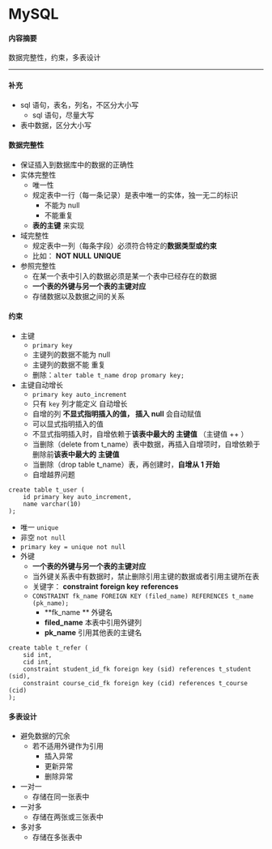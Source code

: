 # MySQL

#### 内容摘要

数据完整性，约束，多表设计

---

#### 补充

* sql 语句，表名，列名，不区分大小写
  * sql 语句，尽量大写
* 表中数据，区分大小写

#### 数据完整性

* 保证插入到数据库中的数据的正确性
* 实体完整性
  * 唯一性
  * 规定表中一行（每一条记录）是表中唯一的实体，独一无二的标识
    * 不能为 null
    * 不能重复
  * **表的主键** 来实现
* 域完整性
  * 规定表中一列（每条字段）必须符合特定的**数据类型或约束**
  * 比如： **NOT NULL**   **UNIQUE**
* 参照完整性
  * 在某一个表中引入的数据必须是某一个表中已经存在的数据
  * **一个表的外键与另一个表的主键对应**
  * 存储数据以及数据之间的关系
#### 约束

* 主键
  * `primary key`
  * 主键列的数据不能为 null
  * 主键列的数据不能 重复
  * 删除：`alter table t_name drop promary key;`
* 主键自动增长
  * `primary key auto_increment`
  * 只有 `key` 列才能定义 自动增长
  * 自增的列 **不显式指明插入的值， 插入 null** 会自动赋值
  * 可以显式指明插入的值
  * 不显式指明插入时，自增依赖于**该表中最大的 主键值**   （主键值 ++ ）
  * 当删除（delete from t_name）表中数据，再插入自增项时，自增依赖于删除前**该表中最大的 主键值** 
  * 当删除（drop table t_name）表，再创建时，**自增从 1 开始**
  * 自增越界问题

```mysql
create table t_user (
	id primary key auto_increment,
    name varchar(10)
);
```

* 唯一 `unique`
* 非空 `not null`
* `primary key = unique not null`
* 外键
  * **一个表的外键与另一个表的主键对应**
  * 当外键关系表中有数据时，禁止删除引用主键的数据或者引用主键所在表
  * 关键字： **constraint**   **foreign key**   **references** 
  * `CONSTRAINT fk_name FOREIGN KEY (filed_name) REFERENCES t_name (pk_name);`
    * **fk_name ** 外键名
    * **filed_name**  本表中引用外键列
    * **pk_name**  引用其他表的主键名

```mysql
create table t_refer (
    sid int,
    cid int,
    constraint student_id_fk foreign key (sid) references t_student (sid),
    constraint course_cid_fk foreign key (cid) references t_course (cid)
);
```

#### 多表设计

* 避免数据的冗余
  * 若不适用外键作为引用
    * 插入异常
    * 更新异常
    * 删除异常
* 一对一
  * 存储在同一张表中
* 一对多
  * 存储在两张或三张表中
* 多对多
  * 存储在多张表中

